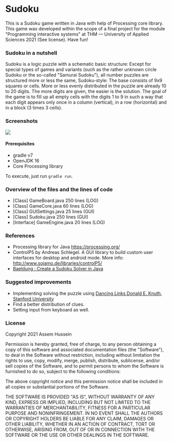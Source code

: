 # Sudoku

This is a Sudoku game written in Java with help of Processing core library. This game was developed within the scope of a final project for the module "Programming interactive systems" at THM — University of Applied Sciences 2021 (See license). Have fun! 

### Sudoku in a nutshell

Sudoku is a logic puzzle with a schematic basic structure: Except for special types of games and variants (such as the rather unknown circle Sudoku or the so-called "Samurai Sudoku"), all number puzzles are structured more or less the same, Sudoku-style: The base consists of 9x9 squares or cells. More or less evenly distributed in the puzzle are already 10 to 20 digits. The more digits are given, the easier is the solution. The goal of the game is to fill up all empty cells with the digits 1 to 9 in such a way that each digit appears only once in a column (vertical), in a row (horizontal) and in a block (3 times 3 cells).

### Screenshots

![](https://s20.directupload.net/images/210618/isa3zups.gif)

#### Prerequisites

- gradle v7
- OpenJDK 16
- Core Processing library

To execute, just run `gradle run`.

### Overview of the files and the lines of code

- [Class] GameBoard.java  250 lines (LOG)
- [Class] GameCore.java 60 lines  (LOG)
- [Class] GUISettings.java 25 lines (GUI)
- [Class] Sudoku.java 250 lines (GUI)
- [Interface] GameEngine.java 20 lines (LOG)

###  References

- Processing library for Java https://processing.org/
- ControlP5 by Andreas Schlegel. A GUI library to build custom user interfaces for desktop and android mode. More info: http://www.sojamo.de/libraries/controlP5/
- [Baeldung : Create a Sudoku Solver in Java](https://www.baeldung.com/java-sudoku)

### Suggested improvements
- Implementing solving the puzzle using [Dancing Links Donald E. Knuth, Stanford University](https://www.ocf.berkeley.edu/~jchu/publicportal/sudoku/0011047.pdf)
- Find a better distribution of clues.
- Setting input from keyboard as well.

### License

Copyright 2021 Assem Hussein

Permission is hereby granted, free of charge, to any person obtaining a copy of this software and associated documentation files (the  "Software"), to deal in the Software without restriction, including  without limitation the rights to use, copy, modify, merge, publish,  distribute, sublicense, and/or sell copies of the Software, and to  permit persons to whom the Software is furnished to do so, subject to  the following conditions:

The above copyright notice and this permission notice shall be included in all copies or substantial portions of the Software.

THE SOFTWARE IS PROVIDED "AS IS", WITHOUT WARRANTY OF ANY KIND,  EXPRESS OR IMPLIED, INCLUDING BUT NOT LIMITED TO THE WARRANTIES OF  MERCHANTABILITY, FITNESS FOR A PARTICULAR PURPOSE AND NONINFRINGEMENT.  IN NO EVENT SHALL THE AUTHORS OR COPYRIGHT HOLDERS BE LIABLE FOR ANY  CLAIM, DAMAGES OR OTHER LIABILITY, WHETHER IN AN ACTION OF CONTRACT,  TORT OR OTHERWISE, ARISING FROM, OUT OF OR IN CONNECTION WITH THE  SOFTWARE OR THE USE OR OTHER DEALINGS IN THE SOFTWARE.
